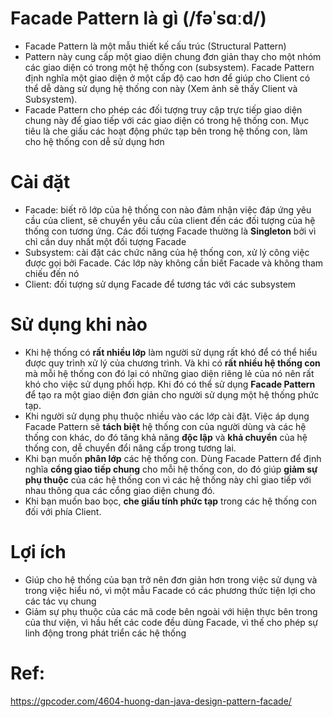 # Facade Pattern là gì (/fəˈsɑːd/)
- Facade Pattern là một mẫu thiết kế cấu trúc (Structural Pattern)
- Pattern này cung cấp một giao diện chung đơn giản thay cho một nhóm các
  giao diện có trong một hệ thống con (subsystem). Facade Pattern định nghĩa
  một giao diện ở một cấp độ cao hơn để giúp cho Client có thể dễ dàng
  sử dụng hệ thống con này (Xem ảnh sẽ thấy Client và Subsystem).
- Facade Pattern cho phép các đối tượng truy cập trực tiếp giao diện chung
  này để giao tiếp với các giao diện có trong hệ thống con. Mục tiêu là che
  giấu các hoạt động phức tạp bên trong hệ thống con, làm cho hệ thống
  con dễ sử dụng hơn

# Cài đặt
- Facade: biết rõ lớp của hệ thống con nào đảm nhận việc đáp ứng yêu cầu của
  client, sẽ chuyển yêu cầu của client đến các đối tượng của hệ thống con
  tương ứng. Các đối tượng Facade thường là **Singleton** bởi vì chỉ cần duy nhất
  một đối tượng Facade
- Subsystem: cài đặt các chức năng của hệ thống con, xử lý công việc được gọi
  bởi Facade. Các lớp này không cần biết Facade và không tham chiếu đến nó
- Client: đối tượng sử dụng Facade để tương tác với các subsystem

# Sử dụng khi nào
- Khi hệ thống có **rất nhiều lớp** làm người sử dụng rất khó để có thể hiểu được
  quy trình xử lý của chương trình. Và khi có **rất nhiều hệ thống con** mà mỗi
  hệ thống con đó lại có những giao diện riêng lẻ của nó nên rất khó cho việc
  sử dụng phối hợp. Khi đó có thể sử dụng **Facade Pattern** để tạo ra một giao diện
  đơn giản cho người sử dụng một hệ thống phức tạp.
- Khi người sử dụng phụ thuộc nhiều vào các lớp cài đặt. Việc áp dụng Facade Pattern
  sẽ **tách biệt** hệ thống con của người dùng và các hệ thống con khác, do đó
  tăng khả năng **độc lập** và **khả chuyển** của hệ thống con, dễ chuyển đổi
  nâng cấp trong tương lai.
- Khi bạn muốn **phân lớp** các hệ thống con. Dùng Facade Pattern để định nghĩa **cổng
  giao tiếp chung** cho mỗi hệ thống con, do đó giúp **giảm sự phụ thuộc** của các
  hệ thống con vì các hệ thống này chỉ giao tiếp với nhau thông qua các
  cổng giao diện chung đó.
- Khi bạn muốn bao bọc, **che giấu tính phức tạp** trong các hệ thống con
  đối với phía Client.

# Lợi ích
- Giúp cho hệ thống của bạn trở nên đơn giản hơn trong việc sử dụng và trong
  việc hiểu nó, vì một mẫu Facade có các phương thức tiện lợi cho các tác vụ chung
- Giảm sự phụ thuộc của các mã code bên ngoài với hiện thực bên trong của thư viện,
  vì hầu hết các code đều dùng Facade, vì thế cho phép sự linh động trong
  phát triển các hệ thống

# Ref:
https://gpcoder.com/4604-huong-dan-java-design-pattern-facade/
